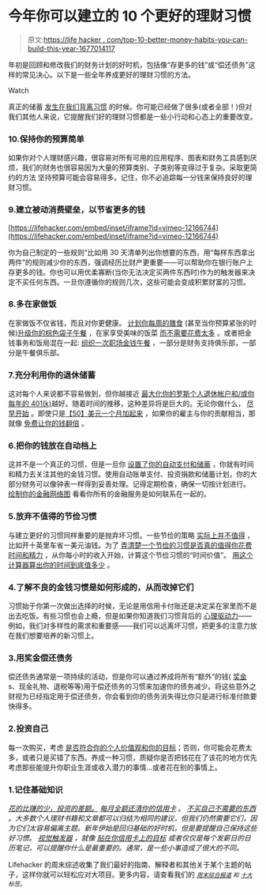 # 今年你可以建立的 10 个更好的理财习惯

> 原文:[https://life hacker . com/top-10-better-money-habits-you-can-build-this-year-1677014117](https://lifehacker.com/top-10-better-money-habits-you-can-build-this-year-1677014117)

年初是回顾和修改我们的财务计划的好时机，包括像“存更多的钱”或“偿还债务”这样的常见决心。以下是一些全年养成更好的理财习惯的方法。

Watch

真正的储蓄 [发生在我们背离习惯](https://lifehacker.com/focus-on-habits-not-hypotheticals-to-save-more-money-1569013942) 的时候。你可能已经做了很多(或者全部！)但对我们其他人来说，它提醒我们好的理财习惯都是一些小行动和心态上的重要改变。

### 10.保持你的预算简单

如果你对个人理财感兴趣，很容易对所有可用的应用程序、图表和财务工具感到厌烦，我们的财务也很容易因为大量的预算类别、子类别等变得过于复杂。采取更简约的方法 坚持预算可能会容易得多。记住，你不必追踪每一分钱来保持良好的理财习惯。

### 9.建立被动消费壁垒，以节省更多的钱

 [https://lifehacker.com/embed/inset/iframe?id=vimeo-12166744](https://lifehacker.com/embed/inset/iframe?id=vimeo-12166744) 

你为自己制定的一些规则“比如用 30 天清单列出你想要的东西，用“每样东西拿出两件”的规则减少你的东西，强调经历比财产更重要——可以帮助你在银行账户上存更多的钱。你也可以用优柔寡断(当你无法决定买两件东西时)作为的触发器来决定不买任何东西。一旦你遵循你的规则几次，这些可能会变成积累财富的习惯。

### 8.多在家做饭

在家做饭不仅省钱，而且对你更健康。 [计划你每周的膳食](http://lifehacker.com/how-to-plan-your-weekly-meals-stress-free-30791921) (甚至当你预算紧张的时候)[升级你的棕色袋子午餐](http://lifehacker.com/how-can-i-upgrade-my-brown-bag-lunch-5935300) ，在家享受美味的饭菜 [而不需要花费太多](http://lifehacker.com/eat-like-a-foodie-at-home-without-breaking-your-budget-5832166) 。或者把金钱事务和饭局混在一起: [组织一次职场金钱午餐](http://lifehacker.com/organize-a-workplace-money-lunch-to-create-and-reinforc-5979330) ，一部分是财务支持俱乐部，一部分是午餐俱乐部。

### 7.充分利用你的退休储蓄

这对每个人来说都不容易做到，但你越接近 [最大化你的罗斯个人退休帐户和/或你每年的 401(k)](https://lifehacker.com/focusing-on-just-one-of-these-financial-habits-will-lea-1581747252)越好。随着时间的推移，这种差异将是巨大的。无论你做什么， [尽早开始](http://lifehacker.com/the-biggest-money-mistakes-we-make-according-to-warren-1525117382) 。即使只是[【50】美元一个月加起来](http://lifehacker.com/how-much-youll-save-for-retirement-if-you-invest-just-1441177705) ，如果你的雇主与你的贡献相当，那就像 [免费让你的钱翻倍](http://lifehacker.com/double-your-investments-guaranteed-why-you-shouldnt-p-33062119) 。

### 6.把你的钱放在自动档上

这并不是一个真正的习惯，但是一旦你 [设置了你的自动支付和储蓄](https://lifehacker.com/automate-your-finances-to-spend-less-time-managing-your-5702973) ，你就有时间和精力去关注其他的金钱习惯。使用自动账单支付、投资捐款和储蓄计划，你的大部分财务可以像钟表一样得到妥善处理。记得定期检查，确保一切按计划进行。 [绘制你的金融网络图](http://lifehacker.com/manage-your-many-financial-accounts-and-bills-better-by-5856406) 看看你所有的金融服务是如何联系在一起的。

### 5.放弃不值得的节俭习惯

与建立更好的习惯同样重要的是抛弃坏习惯。一些节俭的策略 [实际上并不值得](https://lifehacker.com/what-frugal-habits-aren-t-actually-worthwhile-1645860713) ，比如开十英里车省一美元油钱。为了 [弄清楚一个节俭的习惯是否真的值得你花费时间和精力](http://twocents.lifehacker.com/how-to-decide-whether-a-frugal-habit-is-worth-your-time-1611190321) ，从你每小时的收入开始，计算这个节俭习惯的“时间价值”。 [用这个计算器算出你的时间到底值多少](http://lifehacker.com/find-out-how-much-your-time-is-really-worth-with-this-c-1538740426) 。

### 4.了解不良的金钱习惯是如何形成的，从而改掉它们

习惯始于你第一次做出选择的时候，无论是用信用卡付账还是决定呆在家里而不是出去吃饭。有些习惯也会上瘾，但是如果你知道我们习惯背后的 [心理驱动力](http://cashcowcouple.com/lifestyle/bad-habits-die-hard/)——例如，我们对多样性的需求和重要感——我们可以远离坏习惯，把更多的注意力放在我们想要培养的新习惯上。

### 3.用奖金偿还债务

偿还债务通常是一项持续的活动，但是你可以通过养成将所有“额外”的钱( [奖金](http://lifehacker.com/apply-all-bonuses-to-principle-when-you-have-high-inter-1642857542) s、现金礼物、退税等等)用于偿还债务的习惯来加速你的债务减少。将这些意外之财视为已经指定用于偿还债务，你会看到你的债务消失得比你只是进行标准付款要快得多。

### 2.投资自己

每一次购买，考虑 [是否符合你的个人价值观和你的目标](https://lifehacker.com/align-your-purchases-with-your-personal-values-for-bett-5714479)；否则，你可能会花费太多，或者只是买错了东西。养成一种习惯，质疑你是否把钱花在了该花的地方优先考虑那些能提升你职业生涯或收入潜力的事情...或者花在别的事情上。

### 1.记住基础知识

[*花的比赚的少，投资的差额。*](http://lifehacker.com/the-most-basic-personal-finance-truth-5809285) [*每月全额还清你的信用卡*](http://lifehacker.com/paying-off-credit-cards-is-the-best-financial-return-fo-1496724814) 。 [*不买自己不需要的东西*](http://lifehacker.com/no-tip-will-save-as-much-money-as-simply-not-buying-an-1640266328) *。大多数个人理财书籍和文章都可以归结为相同的建议，但我们仍然需要它们，因为它们太容易偏离主题。新年伊始是回归基础的好时机，但是要提醒自己保持这些好习惯。 [视觉触发器](https://lifehacker.com/use-visual-triggers-to-develop-better-money-habits-1597703349) ，就像 [贴在你信用卡上的目标](http://twocents.lifehacker.com/tape-financial-goals-to-credit-cards-to-avoid-spending-1573185726) 或者仅仅是每个发薪日的日历笔记，可以提醒你什么是最重要的。通常，是一些小事造成了很大的不同。*

Lifehacker 的周末综述收集了我们最好的指南、解释者和其他关于某个主题的帖子，这样你就可以轻松应对大项目。更多内容，请查看我们的 [*<small>周末综合报道</small>*](http://lifehacker.com/tag/weekend-roundup) <small>*和*</small> [*<small>十大</small>*](http://lifehacker.com/tag/lifehacker-top-10) <small>*标签。*</small>
